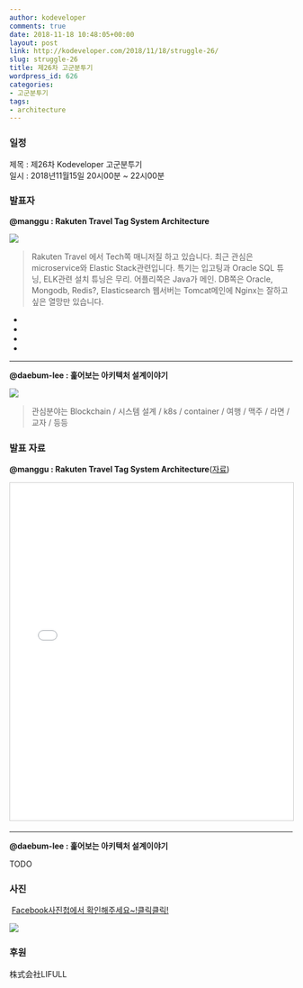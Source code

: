 ```yaml
---
author: kodeveloper
comments: true
date: 2018-11-18 10:48:05+00:00
layout: post
link: http://kodeveloper.com/2018/11/18/struggle-26/
slug: struggle-26
title: 제26차 고군분투기
wordpress_id: 626
categories:
- 고군분투기
tags:
- architecture
---
```


### 일정

제목 : 제26차 Kodeveloper 고군분투기  
일시 : 2018년11월15일 20시00분 ~ 22시00분

### 발표자

**@manggu : Rakuten Travel Tag System Architecture**

![](https://scontent-nrt1-1.xx.fbcdn.net/v/t1.0-9/46279537_2009809242391052_4349729821241114624_n.jpg?_nc_cat=104&_nc_eui2=AeHWH1lCTr2s6fR6MXG1xdFyi6D7mZhrW7oA-P3D4v6q0zGu48xdYqA6pzCZnVlz_h0vQYBbpLDWM9AXr1QOGxGtCm3gn_5kd_g9T7m4aEDbbQ&_nc_ht=scontent-nrt1-1.xx&oh=1cefc747aae35bf70d95315089e8cb77&oe=5C72D046)

>Rakuten Travel 에서 Tech쪽 매니저질 하고 있습니다.
최근 관심은 microservice와 Elastic Stack관련입니다.
특기는 입고팅과 Oracle SQL 튜닝, ELK관련 설치 튜닝은 무리.
어플리쪽은 Java가 메인. DB쪽은 Oracle, Mongodb, Redis?, Elasticsearch 웹서버는 Tomcat메인에 Nginx는 잘하고 싶은 열망만 있습니다.

<ul class="list-inline text-center">
    <li>
    <a href="">
      <span class="fa-stack fa-lg">
        <i class="fa fa-circle fa-stack-2x"></i>
        <i class="fa fa-twitter fa-stack-1x fa-inverse"></i>
      </span>
    </a>
    </li>
    <li>
    <a target="_blank" href="">
      <span class="fa-stack fa-lg">
        <i class="fa fa-circle fa-stack-2x"></i>
        <i class="fa fa-github fa-stack-1x fa-inverse"></i>
      </span>
    </a>
    </li>
    <li>
    <a target="_blank" href="">
      <span class="fa-stack fa-lg">
        <i class="fa fa-circle fa-stack-2x"></i>
        <i class="fa fa-linkedin fa-stack-1x fa-inverse"></i>
      </span>
    </a>
    </li>
    <li>
    <a target="_blank" href="">
      <span class="fa-stack fa-lg">
        <i class="fa fa-circle fa-stack-2x"></i>
        <i class="fa fa-slack fa-stack-1x fa-inverse"></i>
      </span>
    </a>
    </li>
</ul>

---

**@daebum-lee : 훑어보는 아키텍처 설계이야기**

![](https://scontent-nrt1-1.xx.fbcdn.net/v/t1.0-9/46463503_2009810139057629_4839559408146972672_n.jpg?_nc_cat=110&_nc_eui2=AeECtPJVRN8CcRt2zXPQUE0AMCSzAFvMnpKfQ1_5ftkCvkTUHp6FHdUKJO0fgjkYE9aonVrmKc3RH0iF3XEVZ5onYOVGq0ojBKlXW-SaP-QojA&_nc_ht=scontent-nrt1-1.xx&oh=4ca01be40e1acb2ca077d2c875f4e054&oe=5C6F217C)

>관심분야는 Blockchain / 시스템 설계 / k8s / container / 여행 / 맥주 / 라면 / 교자 / 등등


### 발표 자료

**@manggu : Rakuten Travel Tag System Architecture**([자료](https://www.slideshare.net/minsoojun/2018-tech-conftag))

<iframe src="//www.slideshare.net/slideshow/embed_code/key/4a9XJaEhiLCUhN" width="700" height="600" frameborder="0" marginwidth="0" marginheight="0" scrolling="no" style="border:1px solid #CCC; border-width:1px; margin-bottom:5px; max-width: 100%;" allowfullscreen> </iframe>

---

**@daebum-lee : 훑어보는 아키텍처 설계이야기**

TODO

### 사진

 [Facebook사진첩에서 확인해주세요~!클릭클릭!](https://www.facebook.com/media/set/?set=oa.2220374948207238&type=3)

![](https://scontent-nrt1-1.xx.fbcdn.net/v/t1.0-9/46294188_2009812252390751_6349132003421454336_n.jpg?_nc_cat=106&_nc_eui2=AeErBMWReBSnjH8RLHBNk0VHRI1iFhUA5msa1D5Hl--M7wMfIj5g6Y5-6qMlYy8R5mEf4fkz3fU45R--3H7y5dIAcx_lAfqEYZaaMZOU6W8dgA&_nc_ht=scontent-nrt1-1.xx&oh=7c871613e9bee224c0189c6b5b1a0221&oe=5C6E948D)

### 후원

株式会社LIFULL
